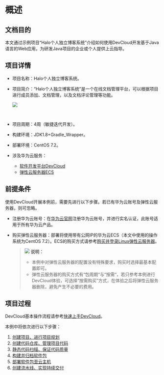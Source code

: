 # **概述**<a name="devcloud_qs_0201"></a>

## **文档目的**<a name="section187146236913"></a>

本文通过示例项目“Halo个人独立博客系统”介绍如何使用DevCloud开发基于Java语言的Web应用，为研发Java项目的企业或个人提供上云指导。

## **项目详情**<a name="section84190409914"></a>

-   项目名称：Halo个人独立博客系统。
-   项目简介：“Halo个人独立博客系统”是一个在线文档管理平台，可以根据项目进行成员添加、文档管理，以及文档评论管理等功能。

    ![](figures/Java-产品页面展示.png)

      

-   项目周期：4周（敏捷迭代开发）。
-   构建环境：JDK1.8+Gradle\_Wrapper。
-   部署环境：CentOS 7.2。
-   涉及华为云服务：
    -   [软件开发平台DevCloud](https://www.huaweicloud.com/devcloud/)
    -   [弹性云服务器ECS](https://www.huaweicloud.com/product/ecs.html)


## **前提条件**<a name="section2947103910581"></a>

使用DevCloud开展本例前，需要先进行以下步骤。若已有华为云账号及弹性云服务器，则可忽略。

-   注册华为云账号：在[华为云官网](https://www.huaweicloud.com/)注册华为云账号，并进行实名认证，此账号适用于所有华为云产品。
-   购买弹性云服务器：部署将使用带有公网IP的华为云ECS（本文中使用的操作系统为CentOS 7.2）。ECS的购买方式请参考[购买并登录Linux弹性云服务器](https://support.huaweicloud.com/qs-ecs/zh-cn_topic_0132727313.html)。

    >![](public_sys-resources/icon-note.gif) **说明：**   
    >-   本例中对弹性云服务器的配置没有特殊要求，购买时选择最基本配置即可。  
    >-   弹性云服务器的购买方式有“包周期“与“按需“，若只参考本例进行DevCloud体验，可选择“按需购买”方式，在体验之后将弹性云服务器删除，避免产生不必要的费用。  


## **项目过程**<a name="section491654214598"></a>

DevCloud基本操作流程请参考[快速上手DevCloud](https://support.huaweicloud.com/qs-devcloud/devcloud_qs_1000.html)。

本例中将依次进行以下步骤：

1.  [创建项目、进行项目规划](基于Java的Web应用开发-创建项目-进行项目规划.md)
2.  [创建代码仓库、管理项目代码](基于Java的Web应用开发-创建代码仓库-管理项目代码.md)
3.  [静态代码扫描、保证代码质量](基于Java的Web应用开发-静态代码扫描-保证代码质量.md)
4.  [构建并归档软件包](基于Java的Web应用开发-构建并归档软件包.md)
5.  [部署软件包至云主机](基于Java的Web应用开发-部署软件包至云主机.md)
6.  [创建流水线、实现持续交付](基于Java的Web应用开发-创建流水线-实现持续交付.md)

  

